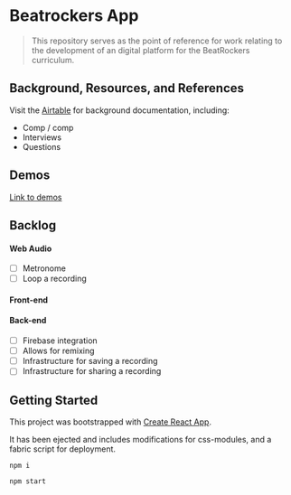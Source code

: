 # Beatrockers App

> This repository serves as the point of reference for work relating to the development of an digital platform for the BeatRockers curriculum.

## Background, Resources, and References

Visit the [Airtable](https://airtable.com/tbloTysbX6RKMGqd2/viwijbvau0UMShRIe) for background documentation, including:
- Comp / comp
- Interviews
- Questions

## Demos

[Link to demos](https://frog-ny.github.io/beatrockers/build/)

## Backlog

#### Web Audio
- [ ] Metronome
- [ ] Loop a recording

#### Front-end

#### Back-end
- [ ] Firebase integration
- [ ] Allows for remixing
- [ ] Infrastructure for saving a recording
- [ ] Infrastructure for sharing a recording

## Getting Started

This project was bootstrapped with [Create React App](https://github.com/facebookincubator/create-react-app).

It has been ejected and includes modifications for css-modules, and a fabric script for deployment.

`npm i`

`npm start`
